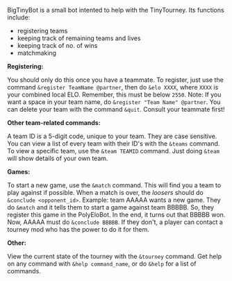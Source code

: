 BigTinyBot is a small bot intented to help with the TinyTourney. Its functions include:
 - registering teams
 - keeping track of remaining teams and lives
 - keeping track of no. of wins
 - matchmaking

__**Registering:**__

You should only do this once you have a teammate. To register, just use the command `&register TeamName @partner`, then do `&elo XXXX`, where `XXXX` is your combined local ELO. Remember, this must be below `2550`. Note: If you want a space in your team name, do `&register "Team Name" @partner`.
You can delete your team with the command `&quit`. Consult your teammate first!

__**Other team-related commands:**__

A team ID is a 5-digit code, unique to your team. They are case sensitive. You can view a list of every team with their ID's with the `&teams` command.
To view a specific team, use the `&team TEAMID` command. Just doing `&team` will show details of your own team.

__**Games:**__

To start a new game, use the `&match` command. This will find you a team to play against if possible. When a match is over, the *loosers* should do `&conclude <opponent_id>`. Example: team AAAAA wants a new game. They do `&match` and it tells them to start a game against team BBBBB. So, they register this game in the PolyEloBot. In the end, it turns out that BBBBB won. Now, AAAAA must do `&conclude BBBBB`. If they don't, a player can contact a tourney mod who has the power to do it for them.

__**Other:**__

View the current state of the tourney with the `&tourney` command. Get help on any command with `&help command_name`, or do `&help` for a list of commands.
